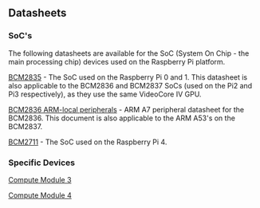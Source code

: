 ## Datasheets

### SoC's

The following datasheets are available for the SoC (System On Chip - the main processing chip) devices used on the Raspberry Pi platform.

[BCM2835](bcm2835/BCM2835-ARM-Peripherals.pdf) - The SoC used on the Raspberry Pi 0 and 1. This datasheet is also applicable to the BCM2836 and BCM2837 SoCs (used on the Pi2 and Pi3 respectively), as they use the same VideoCore IV GPU.

[BCM2836 ARM-local peripherals](bcm2836/QA7_rev3.4.pdf) - ARM A7 peripheral datasheet for the BCM2836. This document is also applicable to the ARM A53's on the BCM2837.

[BCM2711](https://datasheets.raspberrypi.org/bcm2711/bcm2711-peripherals.pdf) - The SoC used on the Raspberry Pi 4.


### Specific Devices

[Compute Module 3](../computemodule/datasheets/rpi_DATA_CM3plus_1p0.pdf)

[Compute Module 4](http://datasheets.raspberrypi.org/cm4/cm4-datasheet.pdf)
